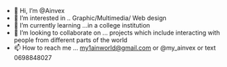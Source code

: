 - 👋 Hi, I’m @Ainvex
- 👀 I’m interested in .. Graphic/Multimedia/ Web design 
- 🌱 I’m currently learning ...in a college institution 
- 💞️ I’m looking to collaborate on ... projects which include interacting with people from different parts of the world 
- 📫 How to reach me ... my1ainworld@gmail.com or @my_ainvex or text 0698848027

<!---
Ainvex/Ainvex is a ✨ special ✨ repository because its `README.md` (this file) appears on your GitHub profile.
You can click the Preview link to take a look at your changes.
--->
